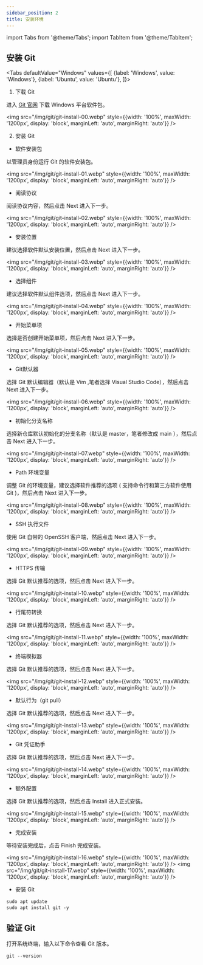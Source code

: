 ```yaml
---
sidebar_position: 2
title: 安装环境
---
```


import Tabs from '@theme/Tabs';
import TabItem from '@theme/TabItem';

## 安装 Git

<Tabs
  defaultValue="Windows"
  values={[
    {label: 'Windows', value: 'Windows'},
    {label: 'Ubuntu', value: 'Ubuntu'},
  ]}>
  <TabItem value="Windows">

 1. 下载 Git

  进入 [Git 官网](https://git-scm.com/downloads) 下载 Windows 平台软件包。

  <img 
    src="/img/git/git-install-00.webp" 
    style={{width: '100%', maxWidth: '1200px', display: 'block', marginLeft: 'auto', marginRight: 'auto'}} 
  />

 2. 安装 Git

  - 软件安装包
 
 以管理员身份运行 Git 的软件安装包。

  <img 
    src="/img/git/git-install-01.webp" 
    style={{width: '100%', maxWidth: '1200px', display: 'block', marginLeft: 'auto', marginRight: 'auto'}} 
  />

  - 阅读协议

  阅读协议内容，然后点击 Next 进入下一步。

  <img 
    src="/img/git/git-install-02.webp" 
    style={{width: '100%', maxWidth: '1200px', display: 'block', marginLeft: 'auto', marginRight: 'auto'}} 
  />

  - 安装位置

  建议选择软件默认安装位置，然后点击 Next 进入下一步。

  <img 
    src="/img/git/git-install-03.webp" 
    style={{width: '100%', maxWidth: '1200px', display: 'block', marginLeft: 'auto', marginRight: 'auto'}} 
  />

  - 选择组件

  建议选择软件默认组件选项，然后点击 Next 进入下一步。

  <img 
    src="/img/git/git-install-04.webp" 
    style={{width: '100%', maxWidth: '1200px', display: 'block', marginLeft: 'auto', marginRight: 'auto'}} 
  />

  - 开始菜单项

  选择是否创建开始菜单项，然后点击 Next 进入下一步。

  <img 
    src="/img/git/git-install-05.webp" 
    style={{width: '100%', maxWidth: '1200px', display: 'block', marginLeft: 'auto', marginRight: 'auto'}} 
  />

  - Git默认器

  选择 Git 默认编辑器（默认是 Vim ,笔者选择 Visual Studio Code），然后点击 Next 进入下一步。

  <img 
    src="/img/git/git-install-06.webp" 
    style={{width: '100%', maxWidth: '1200px', display: 'block', marginLeft: 'auto', marginRight: 'auto'}} 
  />

  - 初始化分支名称

  选择新仓库默认初始化的分支名称（默认是 master，笔者修改成 main ），然后点击 Next 进入下一步。

  <img 
    src="/img/git/git-install-07.webp" 
    style={{width: '100%', maxWidth: '1200px', display: 'block', marginLeft: 'auto', marginRight: 'auto'}} 
  />

  - Path 环境变量

  调整 Git 的环境变量，建议选择软件推荐的选项 ( 支持命令行和第三方软件使用 Git )，然后点击 Next 进入下一步。

  <img 
    src="/img/git/git-install-08.webp" 
    style={{width: '100%', maxWidth: '1200px', display: 'block', marginLeft: 'auto', marginRight: 'auto'}} 
  />

  - SSH 执行文件

  使用 Git 自带的 OpenSSH 客户端，然后点击 Next 进入下一步。

  <img 
    src="/img/git/git-install-09.webp" 
    style={{width: '100%', maxWidth: '1200px', display: 'block', marginLeft: 'auto', marginRight: 'auto'}} 
  />

  - HTTPS 传输

  选择 Git 默认推荐的选项，然后点击 Next 进入下一步。

  <img 
    src="/img/git/git-install-10.webp" 
    style={{width: '100%', maxWidth: '1200px', display: 'block', marginLeft: 'auto', marginRight: 'auto'}} 
  />
  
  - 行尾符转换

  选择 Git 默认推荐的选项，然后点击 Next 进入下一步。

  <img 
    src="/img/git/git-install-11.webp" 
    style={{width: '100%', maxWidth: '1200px', display: 'block', marginLeft: 'auto', marginRight: 'auto'}} 
  />

  - 终端模拟器

  选择 Git 默认推荐的选项，然后点击 Next 进入下一步。

  <img 
    src="/img/git/git-install-12.webp" 
    style={{width: '100%', maxWidth: '1200px', display: 'block', marginLeft: 'auto', marginRight: 'auto'}} 
  />

  - 默认行为（git pull）

  选择 Git 默认推荐的选项，然后点击 Next 进入下一步。

  <img 
    src="/img/git/git-install-13.webp" 
    style={{width: '100%', maxWidth: '1200px', display: 'block', marginLeft: 'auto', marginRight: 'auto'}} 
  />

  - Git 凭证助手

  选择 Git 默认推荐的选项，然后点击 Next 进入下一步。

  <img 
    src="/img/git/git-install-14.webp" 
    style={{width: '100%', maxWidth: '1200px', display: 'block', marginLeft: 'auto', marginRight: 'auto'}} 
  />

  - 额外配置

  选择 Git 默认推荐的选项，然后点击 Install 进入正式安装。

  <img 
    src="/img/git/git-install-15.webp" 
    style={{width: '100%', maxWidth: '1200px', display: 'block', marginLeft: 'auto', marginRight: 'auto'}} 
  />

  - 完成安装

  等待安装完成后，点击 Finish 完成安装。

  <img 
    src="/img/git/git-install-16.webp" 
    style={{width: '100%', maxWidth: '1200px', display: 'block', marginLeft: 'auto', marginRight: 'auto'}} 
  />
  <img 
    src="/img/git/git-install-17.webp" 
    style={{width: '100%', maxWidth: '1200px', display: 'block', marginLeft: 'auto', marginRight: 'auto'}} 
  />

  </TabItem>

  <TabItem value="Ubuntu">

  - 安装 Git

  ```
  sudo apt update
  sudo apt install git -y
  ```

  </TabItem>
</Tabs>

## 验证 Git

打开系统终端，输入以下命令查看 Git 版本。

```
git --version
```